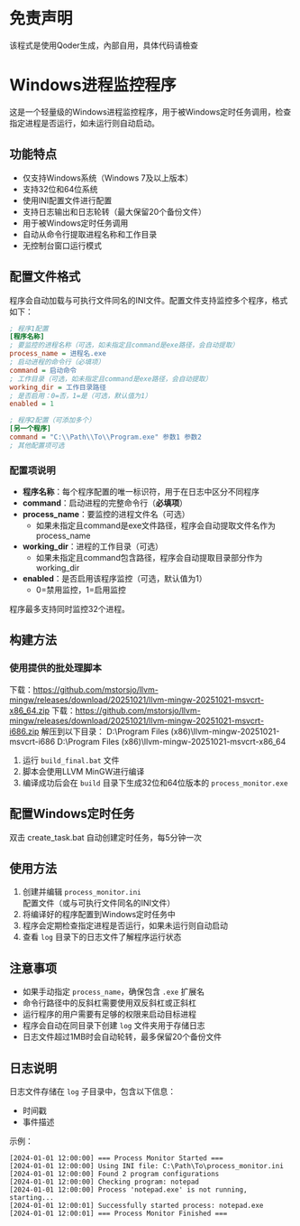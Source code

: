 # 免责声明
该程式是使用Qoder生成，內部自用，具体代码请檢查

# Windows进程监控程序

这是一个轻量级的Windows进程监控程序，用于被Windows定时任务调用，检查指定进程是否运行，如未运行则自动启动。

## 功能特点

- 仅支持Windows系统（Windows 7及以上版本）
- 支持32位和64位系统
- 使用INI配置文件进行配置
- 支持日志输出和日志轮转（最大保留20个备份文件）
- 用于被Windows定时任务调用
- 自动从命令行提取进程名称和工作目录
- 无控制台窗口运行模式

## 配置文件格式

程序会自动加载与可执行文件同名的INI文件。配置文件支持监控多个程序，格式如下：

```ini
; 程序1配置
[程序名称]
; 要监控的进程名称（可选，如未指定且command是exe路径，会自动提取）
process_name = 进程名.exe
; 启动进程的命令行（必填项）
command = 启动命令
; 工作目录（可选，如未指定且command是exe路径，会自动提取）
working_dir = 工作目录路径
; 是否启用：0=否，1=是（可选，默认值为1）
enabled = 1

; 程序2配置（可添加多个）
[另一个程序]
command = "C:\\Path\\To\\Program.exe" 参数1 参数2
; 其他配置项可选
```

### 配置项说明

- **程序名称**：每个程序配置的唯一标识符，用于在日志中区分不同程序
- **command**：启动进程的完整命令行（**必填项**）
- **process_name**：要监控的进程文件名（可选）
  - 如果未指定且command是exe文件路径，程序会自动提取文件名作为process_name
- **working_dir**：进程的工作目录（可选）
  - 如果未指定且command包含路径，程序会自动提取目录部分作为working_dir
- **enabled**：是否启用该程序监控（可选，默认值为1）
  - 0=禁用监控，1=启用监控

程序最多支持同时监控32个进程。

## 构建方法

### 使用提供的批处理脚本
下载：https://github.com/mstorsjo/llvm-mingw/releases/download/20251021/llvm-mingw-20251021-msvcrt-x86_64.zip
下载：https://github.com/mstorsjo/llvm-mingw/releases/download/20251021/llvm-mingw-20251021-msvcrt-i686.zip
解压到以下目录：
D:\Program Files (x86)\llvm-mingw-20251021-msvcrt-i686
D:\Program Files (x86)\llvm-mingw-20251021-msvcrt-x86_64
1. 运行 `build_final.bat` 文件
2. 脚本会使用LLVM MinGW进行编译
3. 编译成功后会在 `build` 目录下生成32位和64位版本的 `process_monitor.exe`



## 配置Windows定时任务

双击 create_task.bat 自动创建定时任务，每5分钟一次

## 使用方法

1. 创建并编辑 `process_monitor.ini` 配置文件（或与可执行文件同名的INI文件）
2. 将编译好的程序配置到Windows定时任务中
3. 程序会定期检查指定进程是否运行，如果未运行则自动启动
4. 查看 `log` 目录下的日志文件了解程序运行状态

## 注意事项

- 如果手动指定 `process_name`，确保包含 `.exe` 扩展名
- 命令行路径中的反斜杠需要使用双反斜杠或正斜杠
- 运行程序的用户需要有足够的权限来启动目标进程
- 程序会自动在同目录下创建 `log` 文件夹用于存储日志
- 日志文件超过1MB时会自动轮转，最多保留20个备份文件

## 日志说明

日志文件存储在 `log` 子目录中，包含以下信息：
- 时间戳
- 事件描述

示例：
```
[2024-01-01 12:00:00] === Process Monitor Started ===
[2024-01-01 12:00:00] Using INI file: C:\Path\To\process_monitor.ini
[2024-01-01 12:00:00] Found 2 program configurations
[2024-01-01 12:00:00] Checking program: notepad
[2024-01-01 12:00:00] Process 'notepad.exe' is not running, starting...
[2024-01-01 12:00:01] Successfully started process: notepad.exe
[2024-01-01 12:00:01] === Process Monitor Finished ===
```
